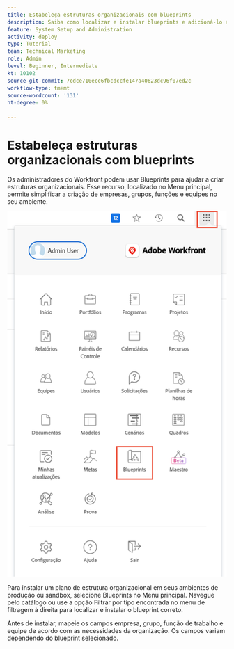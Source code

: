 ```yaml
---
title: Estabeleça estruturas organizacionais com blueprints
description: Saiba como localizar e instalar blueprints e adicioná-lo ao [!UICONTROL Menu principal].
feature: System Setup and Administration
activity: deploy
type: Tutorial
team: Technical Marketing
role: Admin
level: Beginner, Intermediate
kt: 10102
source-git-commit: 7cdce710ecc6fbcdccfe147a40623dc96f07ed2c
workflow-type: tm+mt
source-wordcount: '131'
ht-degree: 0%

---
```




# Estabeleça estruturas organizacionais com blueprints

Os administradores do Workfront podem usar Blueprints para ajudar a criar estruturas organizacionais. Esse recurso, localizado no Menu principal, permite simplificar a criação de empresas, grupos, funções e equipes no seu ambiente.

![Estruturas de organização com [!UICONTROL Blueprints]](assets/BP_orgstructure_01.png)

Para instalar um plano de estrutura organizacional em seus ambientes de produção ou sandbox, selecione Blueprints no Menu principal. Navegue pelo catálogo ou use a opção Filtrar por tipo encontrada no menu de filtragem à direita para localizar e instalar o blueprint correto.

Antes de instalar, mapeie os campos empresa, grupo, função de trabalho e equipe de acordo com as necessidades da organização. Os campos variam dependendo do blueprint selecionado.

<!--Note: There are two types of Blueprints—Project Template and Organizational Structure. For more information on using blueprints and steps you need to take following installation, refer to the Blueprints articles.-->
